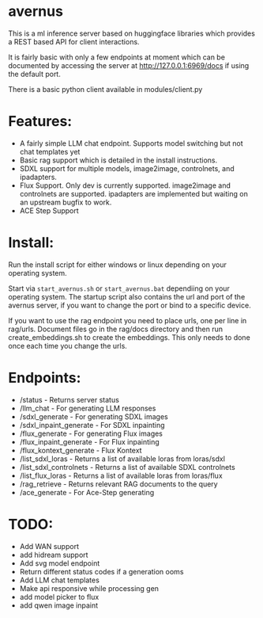 # avernus

This is a ml inference server based on huggingface libraries which provides a REST based API for client interactions.

It is fairly basic with only a few endpoints at moment which can be documented by accessing the server at http://127.0.0.1:6969/docs if using the default port.

There is a basic python client available in modules/client.py

# Features:

- A fairly simple LLM chat endpoint. Supports model switching but not chat templates yet
- Basic rag support which is detailed in the install instructions.
- SDXL support for multiple models, image2image, controlnets, and ipadapters.
- Flux Support. Only dev is currently supported. image2image and controlnets are supported. ipadapters are implemented but waiting on an upstream bugfix to work.
- ACE Step Support

# Install:
Run the install script for either windows or linux depending on your operating system.

Start via `start_avernus.sh` or `start_avernus.bat` dependiing on your operating system. The startup script also contains the url and port of the avernus server, if you want to change the port or bind to a specific device.

If you want to use the rag endpoint you need to place urls, one per line in rag/urls. Document files go in the rag/docs directory and then run create_embeddings.sh to create the embeddings. This only needs to done once each time you change the urls.

# Endpoints:

- /status - Returns server status
- /llm_chat - For generating LLM responses
- /sdxl_generate - For generating SDXL images
- /sdxl_inpaint_generate - For SDXL inpainting
- /flux_generate - For generating Flux images
- /flux_inpaint_generate - For Flux inpainting
- /flux_kontext_generate - Flux Kontext
- /list_sdxl_loras - Returns a list of available loras from loras/sdxl
- /list_sdxl_controlnets - Returns a list of available SDXL controlnets
- /list_flux_loras - Returns a list of available loras from loras/flux
- /rag_retrieve - Returns relevant RAG documents to the query
- /ace_generate - For Ace-Step generating

# TODO:

- Add WAN support
- add hidream support
- Add svg model endpoint
- Return different status codes if a generation ooms
- Add LLM chat templates
- Make api responsive while processing gen
- add model picker to flux
- add qwen image inpaint